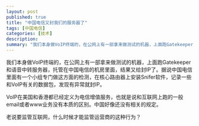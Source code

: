 ```yaml
---
layout: post
published: true
title: "中国电信又封我们的服务器了"
tags: [中国电信]
categories: [技术]    
description: 
summary: "我们本身做VoIP终端的，在公网上有一部拿来做测试的机器，上面跑Gatekeeper和语音中转服务器，托管在中国电信的机房里面，结果又给封IP了。据说中国电信里面有一个小组专门做这方面的检测，在核心路由器上安装Snifer软件，记录一些和V"
---
```

我们本身做VoIP终端的，在公网上有一部拿来做测试的机器，上面跑Gatekeeper和语音中转服务器，托管在中国电信的机房里面，结果又给封IP了。据说中国电信里面有一个小组专门做这方面的检测，在核心路由器上安装Snifer软件，记录一些和VoIP有关的数据包，发现有异常就封IP。

VoIP在美国和香港都已经定义为电信增值服务，也就是说和互联网上跑的一般email或者www业务没有本质的区别。中国好像还没有相关的规定。

老说要监管互联网，什么时候才能监管运营商的这种行为？